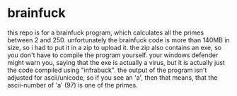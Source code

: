 # brainfuck

this repo is for a brainfuck program, which calculates all the primes between 2 and 250. unfortunately the brainfuck code is more than 140MB in size, so i had to put it in a zip to upload it. the zip also contains an exe, so you don't have to compile the program yourself. your windows defender might warn you, saying that the exe is actually a virus, but it is actually just the code compiled using "infrabuck". the output of the program isn't adjusted for ascii/unicode, so if you see an 'a', then that means, that the ascii-number of 'a' (97) is one of the primes.
